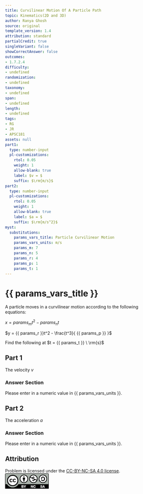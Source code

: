 ```yaml
---
title: Curvilinear Motion Of A Particle Path
topic: Kinematics(2D and 3D)
author: Ranya Ghosh
source: original
template_version: 1.4
attribution: standard
partialCredit: true
singleVariant: false
showCorrectAnswer: false
outcomes:
- 1.7.2.4
difficulty:
- undefined
randomization:
- undefined
taxonomy:
- undefined
span:
- undefined
length:
- undefined
tags:
- RG
- JR
- APSC181
assets: null
part1:
  type: number-input
  pl-customizations:
    rtol: 0.05
    weight: 1
    allow-blank: true
    label: $v = $
    suffix: $\rm{m/s}$
part2:
  type: number-input
  pl-customizations:
    rtol: 0.05
    weight: 1
    allow-blank: true
    label: $a = $
    suffix: $\rm{m/s^2}$
myst:
  substitutions:
    params_vars_title: Particle Curvilinear Motion
    params_vars_units: m/s
    params_m: 7
    params_n: 5
    params_r: 4
    params_p: 1
    params_t: 1
---
```

# {{ params_vars_title }}
A particle moves in a curvilinear motion according to the following equations:

$x = {{ params_m }}t^2 - {{ params_n }}t$

$y = {{ params_r }}t^2 - \frac{t^3}{ {{ params_p }} }$

Find the following at $t = {{ params_t }} \ \rm{s}$

## Part 1

The velocity $v$

### Answer Section

Please enter in a numeric value in {{ params_vars_units }}.

## Part 2

The acceleration $a$

### Answer Section

Please enter in a numeric value in {{ params_vars_units }}.

## Attribution

Problem is licensed under the [CC-BY-NC-SA 4.0 license](https://creativecommons.org/licenses/by-nc-sa/4.0/).<br> ![The Creative Commons 4.0 license requiring attribution-BY, non-commercial-NC, and share-alike-SA license.](https://raw.githubusercontent.com/firasm/bits/master/by-nc-sa.png)